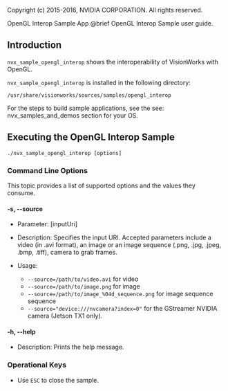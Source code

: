Copyright (c) 2015-2016, NVIDIA CORPORATION.  All rights reserved.

OpenGL Interop Sample App
@brief OpenGL Interop Sample user guide.

## Introduction ##

`nvx_sample_opengl_interop` shows the interoperability of VisionWorks with OpenGL.

`nvx_sample_opengl_interop` is installed in the following directory:

    /usr/share/visionworks/sources/samples/opengl_interop

For the steps to build sample applications, see the see: nvx_samples_and_demos section for your OS.

## Executing the OpenGL Interop Sample ##

    ./nvx_sample_opengl_interop [options]

### Command Line Options ###

This topic provides a list of supported options and the values they consume.

#### \-s, \--source ####
- Parameter: [inputUri]
- Description: Specifies the input URI. Accepted parameters include a video (in .avi format), an image or an image sequence (.png, .jpg, .jpeg, .bmp, .tiff), camera to grab frames.
- Usage:

    - `--source=/path/to/video.avi` for video
    - `--source=/path/to/image.png` for image
    - `--source=/path/to/image_%04d_sequence.png` for image sequence sequence
    - `--source="device:///nvcamera?index=0"` for the GStreamer NVIDIA camera (Jetson TX1 only).

#### \-h, \--help ####
- Description: Prints the help message.

### Operational Keys ###
- Use `ESC` to close the sample.
